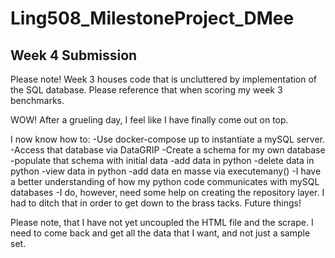 # Ling508_MilestoneProject_DMee

## Week 4 Submission

Please note! Week 3 houses code that is uncluttered by implementation of the SQL database. Please reference that when scoring my week 3 benchmarks.

WOW! After a grueling day, I feel like I have finally come out on top. 

I now know how to:
-Use docker-compose up to instantiate a mySQL server.
-Access that database via DataGRIP
-Create a schema for my own database
-populate that schema with initial data
-add data in python
-delete data in python
-view data in python
-add data en masse via executemany()
-I have a better understanding of how my python code communicates with mySQL databases
-I do, however, need some help on creating the repository layer. I had to ditch that in order to get down to the brass tacks. Future things!

Please note, that I have not yet uncoupled the HTML file and the scrape. I need to come back and get all the data that I want, and not just a sample set.


